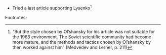  - Tried a last article supporting Lysenko[^1]


Footnotes:

[^1]:“But the style chosen by Ol’shansky for his article was not  suitable for the 1963 environment. The Soviet scientific community had become more mature, and the methods and tactics chosen by Ol’shansky by then worked against him” (Medvedev and Lerner, p. 211)
